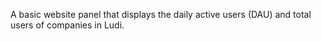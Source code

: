 A basic website panel that displays the daily active users (DAU) and total users of companies in Ludi.
